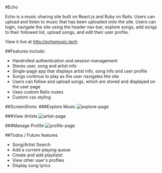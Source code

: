 #Echo

Echo is a music sharing site built on React.js and Ruby on Rails. Users can
upload and listen to music that has been uploaded onto the site. Users can login,
navigate the site using the header nav-bar, explore songs, add songs to their
followed list, upload songs, and edit their user profile.

View it live at http://echomusic.tech

##Features include:
* Handrolled authentication and session management
* Stores user, song and artist info
* Single-page app that displays artist info, song info and user profile
* Songs continue to play as the user navigates the site
* Users can follow and upload songs, which are stored and displayed on the user page
* Uses custom Rails routes
* Custom css styling

##ScreenShots:
###Explore Music
![explore-page]

###View Artists
![artist-page]

###Manage Profile
![profile-page]

[explore-page]: ./app/assets/images/explore_page.png
[artist-page]: ./app/assets/images/artist_page.png
[profile-page]: ./app/assets/images/profile_page.png

##Todos / Future features
* Song/Artist Search
* Add a current-playing queue
* Create and add playlistst
* View other user's profiles
* Display song lyrics

